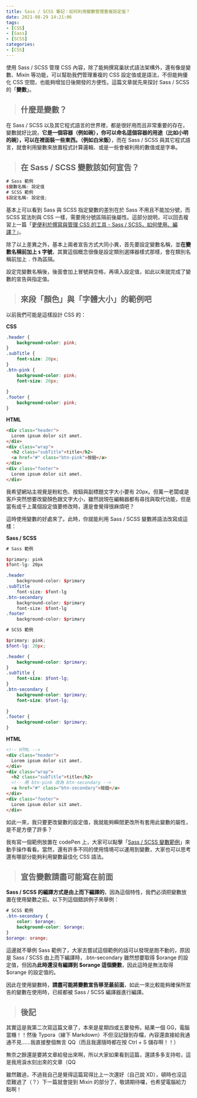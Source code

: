 ```yaml
---
title: Sass / SCSS 筆記：如何利用變數管理重複設定值？
date: 2021-08-29 14:21:06
tags:
- [CSS]
- [Sass]
- [SCSS]
categories:
- [CSS]
---
```


使用 Sass / SCSS 管理 CSS 內容，除了能夠撰寫巢狀式語法架構外，還有像是變數、Mixin 等功能，可以幫助我們管理重複的 CSS 設定值或是語法，不但能夠優化 CSS 空間，也能夠增加日後開發的方便性。這篇文章就先來探討 Sass / SCSS 的「**變數**」。

<!-- more -->

> ## 什麼是變數？

在 Sass / SCSS 以及其它程式語言的世界裡，都是很好用而且非常重要的存在，變數就好比說，**它是一個容器（例如碗），你可以命名這個容器的用途（比如小明的碗），可以在裡面裝一些東西。（例如白米飯）**，而在 Sass / SCSS 與其它程式語言，就會利用變數來放置程式計算邏輯、或是一些會被利用的數值或是字串。

> ## 在 Sass / SCSS 變數該如何宣告？

``` SCSS
# Sass 範例
$變數名稱: 設定值
# SCSS 範例
$設定名稱: 設定值;
```

基本上可以看到 Sass 與 SCSS 指定變數的差別在於 Sass 不用且不能加分號，而 SCSS 寫法則與 CSS 一樣，需要用分號區隔前後屬性。這部分說明，可以回去複習上一篇「[更便利於撰寫與管理 CSS 的工具 - Sass / SCSS，如何使用、編譯？](https://guiblogs.com/)」。

除了以上差異之外，基本上兩者宣告方式大同小異，首先要設定變數名稱，並**在變數名稱前加上 `$` 字號**，其實這個概念很像是設定類別選擇器樣式那樣，會在類別名稱前加上 `.` 作為區隔。

設定完變數名稱後，後面會加上冒號與空格，再填入設定值，如此以來就完成了變數的宣告與指定值。

> ## 來段「顏色」與「字體大小」的範例吧

以前我們可能是這樣設計 CSS 的：

**CSS**

``` CSS
.header {
    background-color: pink;
}
.subTitle {
    font-size: 20px;
}
.btn-pink {
    background-color: pink;
    font-size: 20px;
    
}
.footer {
    background-color: pink;
}
```

**HTML**

``` html
<div class="header">
  Lorem ipsum dolor sit amet.
</div>
<div class="wrap">
  <h2 class="subTitle">title</h2>
  <a href="#" class="btn-pink">按鈕</a>
</div>
<div class="footer">
  Lorem ipsum dolor sit amet.
</div>
```

我希望網站主視覺是粉紅色、按鈕與副標題文字大小要有 20px。但萬一老闆或是客戶突然想要改變顏色跟文字大小，雖然說現在編輯器都有尋找與取代功能，但是當有成千上萬個設定值要修改時，還是會覺得很麻煩吧？

這時使用變數的好處來了。此時，你就能利用 Sass / SCSS 變數將語法改寫成這樣：

**Sass / SCSS**

``` SCSS
# Sass 範例

$primary: pink
$font-lg: 20px

.header 
    background-color: $primary
.subTitle 
    font-size: $font-lg
.btn-secondary
    background-color: $primary
    font-size: $font-lg
.footer
    background-color: $primary

# SCSS 範例

$primary: pink;
$font-lg: 20px;

.header {
    background-color: $primary;
}
.subTitle {
    font-size: $font-lg;
}
.btn-secondary {
    background-color: $primary;
    font-size: $font-lg;
    
}
.footer {
    background-color: $primary;
}
```

**HTML**

``` html
<!-- HTML -->
<div class="header">
  Lorem ipsum dolor sit amet.
</div>
<div class="wrap">
  <h2 class="subTitle">title</h2>
  <!-- 將 btn-pink 改為 btn-secondary -->
  <a href="#" class="btn-secondary">按鈕</a>
</div>
<div class="footer">
  Lorem ipsum dolor sit amet.
</div>
```

如此一來，我只要更改變數的設定值，我就能夠瞬間更改所有套用此變數的屬性，是不是方便了許多？

我有寫一個範例放置在 codePen 上，大家可以點擊「[Sass / SCSS 變數範例](https://codepen.io/guitimliu/pen/dyRPdxV)」來動手操作看看。當然，還有許多不同的使用情境可以運用到變數，大家也可以思考還有哪部分能夠利用變數最佳化 CSS 語法。

> ## 宣告變數請盡可能寫在前面

**Sass / SCSS 的編譯方式是由上而下編譯的**，因為這個特性，我們必須把變數放置在使用變數之前。以下列這個錯誤例子來舉例：

``` SCSS
# SCSS 範例
.btn-secondary {
    color: $orange;
    background-color: $orange;
}
$orange: orange;
```

這邊就不舉例 Sass 範例了，大家去嘗試這個範例的話可以發現是跑不動的，原因是 Sass / SCSS 由上而下編譯時，.btn-secondary 雖然想要取得 $orange 的設定值，但因為**此時還沒有編譯到 $orange 這個變數**，因此這時是無法取得 $orange 的設定值的。

因此在使用變數時，**請盡可能將變數宣告移至最前面**，如此一來比較能夠確保所宣告的變數在使用時，已經都被 Sass / SCSS 編譯器進行編譯。

> ## 後記

其實這是我第二次寫這篇文章了，本來是星期四或五要發佈，結果一個 GG，電腦當機！！然後 Typora（線下 Markdown）不但沒記錄到存檔，內容還直接給我通通不見......我直接整個無言 QQ（而且我還隨時都在按 Ctrl + S 儲存啊！！）

無奈之餘還是要將文章給發出來啊，所以大家如果看到這篇，還請多多支持啦，這是我用淚水刻出來的文章（QQ

雖然難過，不過我自己是覺得這篇寫得比上一次還好（自己說 XD），頓時也沒這麼難過了（？）下一篇就會提到 Mixin 的部分了，敬請期待囉，也希望電腦給力點啊！